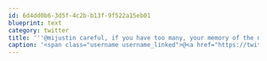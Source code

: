 ```yaml
---
id: 6d4dd0b6-3d5f-4c2b-b13f-9f522a15eb01
blueprint: text
category: twitter
title: '''@mijustin careful, if you have too many, your memory of the night will be "del *.*"'
caption: '<span class="username username_linked">@<a href="https://twitter.com/mijustin" title="Justin Jackson">mijustin</a></span> careful, if you have too many, your memory of the night will be "del *.*"'
---
```


